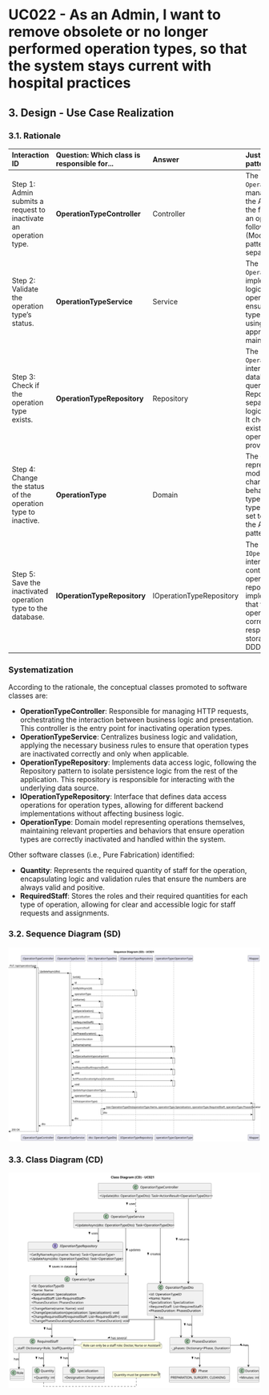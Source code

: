 # UC022 - As an Admin, I want to remove obsolete or no longer performed operation types, so that the system stays current with hospital practices

## 3. Design - Use Case Realization

### 3.1. Rationale

| Interaction ID                                           | Question: Which class is responsible for...              | Answer                              | Justification (with patterns)                                                                                                        |
|:---------------------------------------------------------|:---------------------------------------------------------|:------------------------------------|:-------------------------------------------------------------------------------------------------------------------------------------|
| Step 1: Admin submits a request to inactivate an operation type. | **OperationTypeController**                               | Controller                          | The `OperationTypeController` manages the input from the Admin and initiates the flow for inactivating an operation type, following the MVC (Model-View-Controller) pattern that promotes separation of concerns.                                     |
| Step 2: Validate the operation type’s status.                  | **OperationTypeService**                                  | Service                             | The `OperationTypeService` implements the business logic that validates the operation type status, ensuring that only active types can be inactivated, using Business Validation approaches from DDD to maintain data integrity.                     |
| Step 3: Check if the operation type exists.                     | **OperationTypeRepository**                               | Repository                          | The `OperationTypeRepository` interacts with the database through queries, using the Repository pattern to separate data access logic from business logic. It checks for the existence of the operation type by the provided ID.                      |
| Step 4: Change the status of the operation type to inactive.    | **OperationType**                                         | Domain                              | The `OperationType` class represents the domain model, encapsulating all characteristics and behaviors of an operation type. It ensures that the type’s status is properly set to inactive, following the Aggregate Root pattern of DDD.             |
| Step 5: Save the inactivated operation type to the database.    | **IOperationTypeRepository**                              | IOperationTypeRepository            | The `IOperationTypeRepository` interface defines a contract for persisting operation types. The repository implementation ensures that the inactivated operation type is saved correctly to the database, respecting access and storage rules defined in DDD. |

### Systematization

According to the rationale, the conceptual classes promoted to software classes are:

- **OperationTypeController**: Responsible for managing HTTP requests, orchestrating the interaction between business logic and presentation. This controller is the entry point for inactivating operation types.
- **OperationTypeService**: Centralizes business logic and validation, applying the necessary business rules to ensure that operation types are inactivated correctly and only when applicable.
- **OperationTypeRepository**: Implements data access logic, following the Repository pattern to isolate persistence logic from the rest of the application. This repository is responsible for interacting with the underlying data source.
- **IOperationTypeRepository**: Interface that defines data access operations for operation types, allowing for different backend implementations without affecting business logic.
- **OperationType**: Domain model representing operations themselves, maintaining relevant properties and behaviors that ensure operation types are correctly inactivated and handled within the system.

Other software classes (i.e., Pure Fabrication) identified:

- **Quantity**: Represents the required quantity of staff for the operation, encapsulating logic and validation rules that ensure the numbers are always valid and positive.
- **RequiredStaff**: Stores the roles and their required quantities for each type of operation, allowing for clear and accessible logic for staff requests and assignments.

### 3.2. Sequence Diagram (SD)

![uc021-sequence-diagram.svg](svg/uc021-sequence-diagram.svg)

### 3.3. Class Diagram (CD)

![uc021-class-diagram.svg](svg/uc021-class-diagram.svg)
